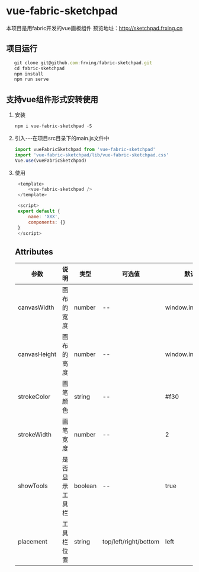 # vue-fabric-sketchpad

本项目是用fabric开发的vue画板组件
预览地址：http://sketchpad.frxing.cn

## 项目运行

```javascript
   git clone git@github.com:frxing/fabric-sketchpad.git
   cd fabric-sketchpad
   npm install 
   npm run serve
```

## 支持vue组件形式安转使用

1. 安装
   
   ```javascript
   npm i vue-fabric-sketchpad -S
   ```

2. 引入---在项目src目录下的main.js文件中
   
   ```javascript
   import vueFabricSketchpad from 'vue-fabric-sketchpad'
   import 'vue-fabric-sketchpad/lib/vue-fabric-sketchpad.css'
   Vue.use(vueFabricSketchpad)
   ```

3. 使用
   
   ```javascript
    <template>
        <vue-fabric-sketchpad />
    </template>
   
    <script>
    export default {
        name: 'XXX',
        components: {}
    }
    </script>
   ```
   
   ## Attributes
   
   | 参数            | 说明      | 类型      | 可选值                   | 默认值                |
   | ------------- | ------- | ------- | --------------------- | ------------------ |
   | canvasWidth   | 画布的宽度   | number  | --                    | window.innerWidth  |
   | canvasHeight  | 画布的高度   | number  | --                    | window.innerHeight |
   | strokeColor   | 画笔颜色    | string  | --                    | #f30               |
   | strokeWidth   | 画笔宽度    | number  | --                    | 2                  |
   | showTools     | 是否显示工具栏 | boolean | --                    | true               |
   | placement     | 工具栏位置   | string  | top/left/right/bottom | left               |
